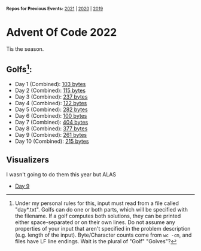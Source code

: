 <sup>
  <strong>Repos for Previous Events:</strong>
  <a href=https://github.com/Pyroan/AdventOfCode2021>2021</a> |
  <a href=https://github.com/Pyroan/AdventOfCode2020>2020</a> |
  <a href=https://github.com/Pyroan/AdventOfCode2019>2019</a>
</sup>

# Advent Of Code 2022
Tis the season.

## Golfs[^1]:
- Day 1  (Combined): [103 bytes](day1/day1golf.py)
- Day 2  (Combined): [115 bytes](day2/day2golf.py)
- Day 3  (Combined): [237 bytes](day3/day3golf.py)
- Day 4  (Combined): [122 bytes](day4/day4golf.py)
- Day 5  (Combined): [282 bytes](day5/day5golf.py)
- Day 6  (Combined): [100 bytes](day6/day6golf.py)
- Day 7  (Combined): [404 bytes](day7/day7golf.py)
- Day 8  (Combined): [377 bytes](day8/day8golf.py)
- Day 9  (Combined): [261 bytes](day9/day9golf.py)
- Day 10 (Combined): [215 bytes](day10/day10golf.py)

[^1]: Under my personal rules for this, input must read from a file called "day\*.txt". Golfs can do one or both parts, which will be specified with the filename. If a golf computes both solutions, they can be printed either space-separated or on their own lines. Do not assume any properties of your input that aren't specified in the problem description (e.g. length of the input). Byte/Character counts come from `wc -cm`, and files have LF line endings. Wait is the plural of "Golf" "Golves"?


## Visualizers
I wasn't going to do them this year but ALAS

- [Day 9](day9/day9viz.py)